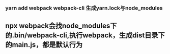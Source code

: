 ### yarn add webpack webpack-cli 生成yarn.lock与node_modules

## npx webpack会找node_modules下的.bin/webpack-cli,执行webpack，生成dist目录下的main.js，都是默认行为